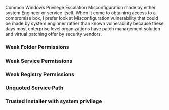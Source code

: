 
Common Windows Privilege Escalation Misconfiguration made by either system Engineer or service itself.
When it come to obtaining access to a compromise box, I prefer look at Misconfiguration vulnerability that could be  made by system enginner rather than known vulnerability because these days most enterprise level organizations have patch management solution and virtual patching  offer by security vendors.

### Weak Folder Permissions


### Weak Service Permissions


### Weak Registry Permissions


### Unquoted Service Path


### Trusted Installer with system privilege

